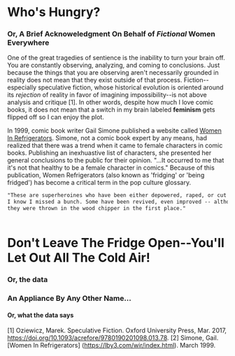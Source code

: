 # Who's Hungry?
### Or, A Brief Acknoweledgment On Behalf of *Fictional* Women Everywhere

One of the great tragedies of sentience is the inability to turn your brain off. You are constantly observing, analyzing, and coming to conclusions. Just because the things that you are observing aren't necessarily grounded in reality does not mean that they exist outside of that process. Fiction--especially speculative fiction, whose historical evolution is oriented around its _rejection_ of reality in favor of imagining impossibility--is not above analysis and critique [1]. In other words, despite how much I love comic books, it does not mean that a switch in my brain labeled **feminism** gets flipped off so I can enjoy the plot.  

In 1999, comic book writer Gail Simone published a website called [Women In Refrigerators](https://lby3.com/wir/index.html). Simone, not a comic book expert by any means, had realized that there was a trend when it came to female characters in comic books. Publishing an inexhuastive list of characters, she presented her general conclusions to the public for their opinion. "...It occurred to me that it's not that healthy to be a female character in comics." Because of this publication, Women Refrigerators (also known as 'fridging' or 'being fridged') has become a critical term in the pop culture glossary. 

```markdown
"These are superheroines who have been either depowered, raped, or cut up and stuck in the refrigerator.
I know I missed a bunch. Some have been revived, even improved -- although the question remains as to why
they were thrown in the wood chipper in the first place."
                                                                        -Gail Simone, March 1999
```

# Don't Leave The Fridge Open--You'll Let Out All The Cold Air!
### Or, the data



### An Appliance By Any Other Name...
  #### Or, what the data says


[1] Oziewicz, Marek. Speculative Fiction. Oxford University Press, Mar. 2017, https://doi.org/10.1093/acrefore/9780190201098.013.78.
[2] Simone, Gail. [Women In Refrigerators] (https://lby3.com/wir/index.html). March 1999.
